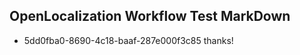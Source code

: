 ## OpenLocalization Workflow Test MarkDown
* 5dd0fba0-8690-4c18-baaf-287e000f3c85 
thanks!<!--HONumber=Mar16_HO4-->
